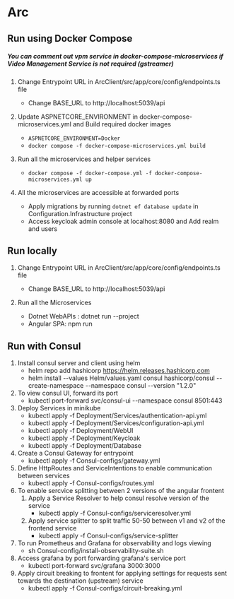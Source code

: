 # Arc

## Run using Docker Compose

##### You can comment out vpm service in docker-compose-microservices if Video Management Service is not required (gstreamer)


1. Change Entrypoint URL in ArcClient/src/app/core/config/endpoints.ts file
    - Change BASE_URL to http://localhost:5039/api

2. Update ASPNETCORE_ENVIRONMENT in docker-compose-microservices.yml and Build required docker images 
    - `ASPNETCORE_ENVIRONMENT=Docker`
    - `docker compose -f docker-compose-microservices.yml build`

3. Run all the microservices and helper services

    - `docker compose -f docker-compose.yml -f docker-compose-microservices.yml up`

4. All the microservices are accessible at forwarded ports

    - Apply migrations by running `dotnet ef database update` in Configuration.Infrastructure project
    - Access keycloak admin console at localhost:8080 and Add realm and users


## Run locally

1. Change Entrypoint URL in ArcClient/src/app/core/config/endpoints.ts file
    - Change BASE_URL to http://localhost:5039/api

2. Run all the Microservices 
    - Dotnet WebAPIs : dotnet run --project <project-name>
    - Angular SPA: npm run

## Run with Consul

1. Install consul server and client using helm
    - helm repo add hashicorp https://helm.releases.hashicorp.com
    - helm install --values Helm/values.yaml consul hashicorp/consul --create-namespace --namespace consul --version "1.2.0"
2. To view consul UI, forward its port 
    - kubectl port-forward svc/consul-ui --namespace consul 8501:443
3. Deploy Services in minikube 
    - kubectl apply -f Deployment/Services/authentication-api.yml
    - kubectl apply -f Deployment/Services/configuration-api.yml
    - kubectl apply -f Deployment/WebUI
    - kubectl apply -f Deployment/Keycloak
    - kubectl apply -f Deployment/Database
4. Create a Consul Gateway for entrypoint
    - kubectl apply -f Consul-configs/gateway.yml
5. Define HttpRoutes and ServiceIntentions to enable communication between services
    - kubectl apply -f Consul-configs/routes.yml
6. To enable sercvice splitting between 2 versions of the angular frontent 
    1. Apply a Service Resolver to help consul resolve version of the service
        - kubectl apply -f Consul-configs/serviceresolver.yml
    2. Apply service splitter to split traffic 50-50 between v1 and v2 of the frontend service
        - kubectl apply -f Consul-configs/service-splitter
7. To run Prometheus and Grafana for observability and logs viewing
    - sh Consul-config/install-observability-suite.sh
8. Access grafana by port forwarding grafana's service port
    - kubectl port-forward svc/grafana 3000:3000    
9. Apply circuit breaking to frontent for applying settings for requests sent towards the destination (upstream) service
    - kubectl apply -f Consul-configs/circuit-breaking.yml                                                    